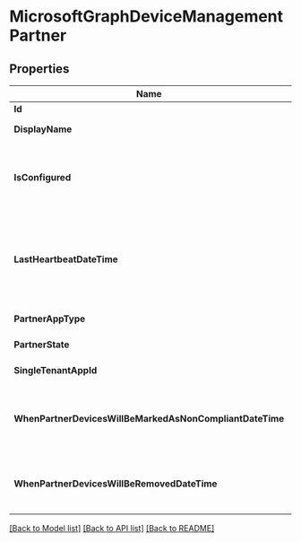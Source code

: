 # MicrosoftGraphDeviceManagementPartner

## Properties

Name | Type | Description | Notes
------------ | ------------- | ------------- | -------------
**Id** | **string** |  | [optional] 
**DisplayName** | **string** | Partner display name | [optional] 
**IsConfigured** | **bool** | Whether device management partner is configured or not | [optional] 
**LastHeartbeatDateTime** | [**time.Time**](time.Time.md) | Timestamp of last heartbeat after admin enabled option Connect to Device management Partner | [optional] 
**PartnerAppType** | [**interface{}**](.md) | Partner App type | [optional] 
**PartnerState** | [**interface{}**](.md) | Partner state of this tenant | [optional] 
**SingleTenantAppId** | **string** | Partner Single tenant App id | [optional] 
**WhenPartnerDevicesWillBeMarkedAsNonCompliantDateTime** | [**time.Time**](time.Time.md) | DateTime in UTC when PartnerDevices will be marked as NonCompliant | [optional] 
**WhenPartnerDevicesWillBeRemovedDateTime** | [**time.Time**](time.Time.md) | DateTime in UTC when PartnerDevices will be removed | [optional] 

[[Back to Model list]](../README.md#documentation-for-models) [[Back to API list]](../README.md#documentation-for-api-endpoints) [[Back to README]](../README.md)


